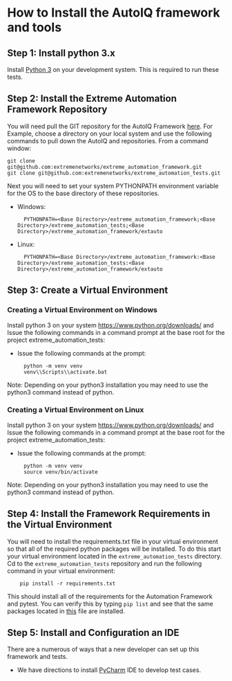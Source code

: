 # How to Install the AutoIQ framework and tools

## Step 1: Install python 3.x
Install [Python 3](https://www.python.org/downloads/) on your development system. This is required to run these tests.

## Step 2: Install the Extreme Automation Framework Repository
You will need pull the GIT repository for the AutoIQ Framework [here](https://github.com/extremenetworks/extreme_automation_framework). For Example, choose a directory on your local system and use the following commands to pull down the AutoIQ and  repositories. From a command window:

    git clone git@github.com:extremenetworks/extreme_automation_framework.git
    git clone git@github.com:extremenetworks/extreme_automation_tests.git

Next you will need to set your system PYTHONPATH environment variable for the OS to the base directory of these repositories.

- Windows:

        PYTHONPATH=<Base Directory>/extreme_automation_framework;<Base Directory>/extreme_automation_tests;<Base Directory>/extreme_automation_framework/extauto

- Linux:

        PYTHONPATH=<Base Directory>/extreme_automation_framework:<Base Directory>/extreme_automation_tests:<Base Directory>/extreme_automation_framework/extauto


## Step 3: Create a Virtual Environment
### Creating a Virtual Environment on Windows
Install python 3 on your system https://www.python.org/downloads/ and
Issue the following commands in a command prompt at the base root for the project extreme_automation_tests:

- Issue the following commands at the prompt:

        python -m venv venv
        venv\\Scripts\\activate.bat
  
Note: Depending on your python3 installation you may need to use the python3 command instead of python.

### Creating a Virtual Environment on Linux
Install python 3 on your system https://www.python.org/downloads/ and
Issue the following commands in a command prompt at the base root for the project extreme_automation_tests:

- Issue the following commands at the prompt:

        python -m venv venv
        source venv/bin/activate

Note: Depending on your python3 installation you may need to use the python3 command instead of python.

## Step 4: Install the Framework Requirements in the Virtual Environment

You will need to install the requirements.txt file in your virtual environment so that all of the required python packages will be installed. To do this start your virtual environment located in the `extreme_automation_tests` directory. Cd to the `extreme_automation_tests` repository and run the following command in your virtual environment:

        pip install -r requirements.txt

This should install all of the requirements for the Automation Framework and pytest. You can verify this by typing `pip list` and see that the same packages located in [this](https://github.com/extremenetworks/extreme_automation_tests/blob/main/requirements.txt) file are installed.


## Step 5: Install and Configuration an IDE
There are a numerous of ways that a new developer can set up this framework and tests.

- We have directions to install [PyCharm](../PYCHARM.md) IDE to develop test cases.
